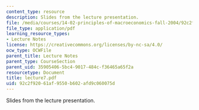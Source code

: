 ```yaml
---
content_type: resource
description: Slides from the lecture presentation.
file: /media/courses/14-02-principles-of-macroeconomics-fall-2004/92c2f92061af9550b602afd9c060075d_lecture7.pdf
file_type: application/pdf
learning_resource_types:
- Lecture Notes
license: https://creativecommons.org/licenses/by-nc-sa/4.0/
ocw_type: OCWFile
parent_title: Lecture Notes
parent_type: CourseSection
parent_uid: 35905406-5bc4-9017-484c-f36465a65f2a
resourcetype: Document
title: lecture7.pdf
uid: 92c2f920-61af-9550-b602-afd9c060075d
---
```

Slides from the lecture presentation.